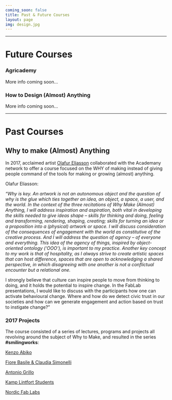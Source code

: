 ```yaml
---
coming_soon: false
title: Past & Future Courses
layout: page
img: design.jpg
---
```

___

# Future Courses


### Agricademy

More info coming soon…



### How to Design (Almost) Anything

More info coming soon...

___


# Past Courses 

## Why to make (Almost) Anything

In 2017, acclaimed artist [Olafur Eliasson](https://www.olafureliasson.net/) collaborated with the Academany network to offer a course focused on the WHY of making instead of giving people command of the tools for making or growing (almost) anything.

Olafur Eliasson: 

*“Why is key. An artwork is not an autonomous object and the question of why is the glue which ties together an idea, an object, a space, a user, and the world. In the context of the three recitations of Why Make (Almost) Anything, I will address inspiration and aspiration, both vital in developing the skills needed to give ideas shape – skills for thinking and doing, feeling and transforming, rendering, shaping, creating; skills for turning an idea or a proposition into a (physical) artwork or space. I will discuss consideration of the consequences of engagement with the world as constitutive of the creative process. And I will address the question of agency – of everyone and everything. This idea of the agency of things, inspired by object-oriented ontology (‘OOO’), is important to my practice. Another key concept to my work is that of hospitality, as I always strive to create artistic spaces that can host difference, spaces that are open to acknowledging a shared perspective, in which disagreeing with one another is not a conflictual encounter but a relational one.*

I strongly believe that culture can inspire people to move from thinking to doing, and it holds the potential to inspire change. In the FabLab presentations, I would like to discuss with the participants how one can activate behavioural change. Where and how do we detect civic trust in our societies and how can we generate engagement and action based on trust to instigate change?”

### 2017 Projects

The course consisted of a series of lectures, programs and projects all revolving around the subject of Why to Make, and resulted in the series **#smilingworks**:

[Kenzo Abiko](https://www.youtube.com/watch?v=we95dgi2Ip0&feature=youtu.be)

[Fiore Basile & Claudia Simonelli](https://fibasile.github.io/whytomake2017/)

[Antonio Grillo](http://archive.fabacademy.org/archives/2017/fablabnapoli/smilemecca.html)

[Kamp Lintfort Students](http://archive.fabacademy.org/archives/2017/fablabkamplintfort/smilingworks.html)

[Nordic Fab Labs](https://pbs.twimg.com/media/C7XYX2EXkAQzMw3?format=jpg&name=small)


